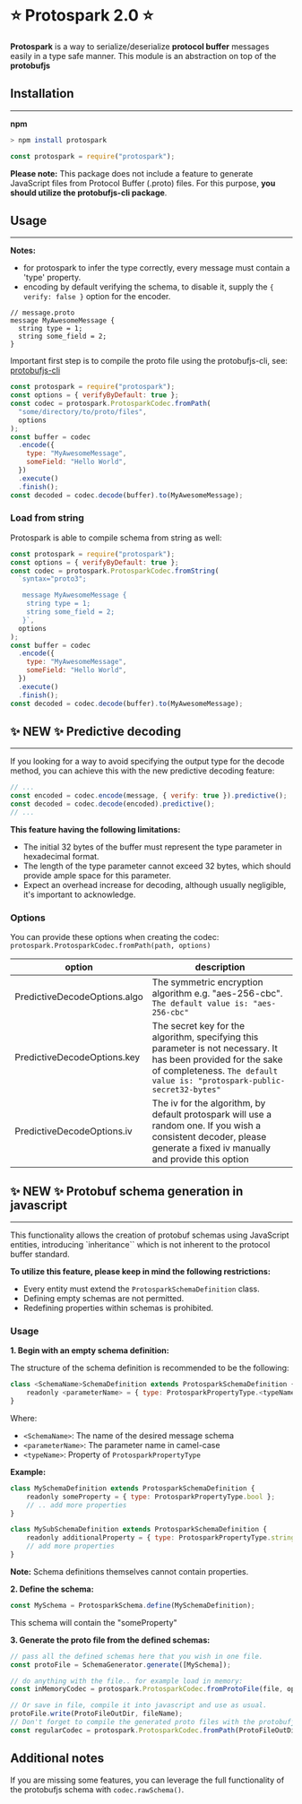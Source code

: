 # ⭐ Protospark 2.0 ⭐

**Protospark** is a way to serialize/deserialize **protocol buffer** messages easily in a type safe manner.
This module is an abstraction on top of the **protobufjs**

## Installation

---

**npm**

```bash
> npm install protospark
```

```javascript
const protospark = require("protospark");
```

**Please note:** This package does not include a feature to generate JavaScript files from Protocol Buffer (.proto) files. For this purpose, **you should utilize the protobufjs-cli package**.

## Usage

---

**Notes:**

- for protospark to infer the type correctly, every message must contain a 'type' property.
- encoding by default verifying the schema, to disable it, supply the `{ verify: false }` option for the encoder.

```
// message.proto
message MyAwesomeMessage {
  string type = 1;
  string some_field = 2;
}
```

Important first step is to compile the proto file using the protobufjs-cli, see:
[protobufjs-cli](https://www.npmjs.com/package/protobufjs)

```javascript
const protospark = require("protospark");
const options = { verifyByDefault: true };
const codec = protospark.ProtosparkCodec.fromPath(
  "some/directory/to/proto/files",
  options
);
const buffer = codec
  .encode({
    type: "MyAwesomeMessage",
    someField: "Hello World",
  })
  .execute()
  .finish();
const decoded = codec.decode(buffer).to(MyAwesomeMessage);
```

### Load from string

Protospark is able to compile schema from string as well:

```javascript
const protospark = require("protospark");
const options = { verifyByDefault: true };
const codec = protospark.ProtosparkCodec.fromString(
  `syntax="proto3";

   message MyAwesomeMessage {
    string type = 1;
    string some_field = 2;
   }`,
  options
);
const buffer = codec
  .encode({
    type: "MyAwesomeMessage",
    someField: "Hello World",
  })
  .execute()
  .finish();
const decoded = codec.decode(buffer).to(MyAwesomeMessage);
```

## ✨ NEW ✨ Predictive decoding

---

If you looking for a way to avoid specifying the output type for the decode method, you can achieve this with the new predictive decoding feature:

```javascript
// ...
const encoded = codec.encode(message, { verify: true }).predictive();
const decoded = codec.decode(encoded).predictive();
// ...
```

**This feature having the following limitations:**

- The initial 32 bytes of the buffer must represent the type parameter in hexadecimal format.
- The length of the type parameter cannot exceed 32 bytes, which should provide ample space for this parameter.
- Expect an overhead increase for decoding, although usually negligible, it's important to acknowledge.

### Options

You can provide these options when creating the codec: `protospark.ProtosparkCodec.fromPath(path, options)`

| option                       | description                                                                                                                                                                                 |
| ---------------------------- | ------------------------------------------------------------------------------------------------------------------------------------------------------------------------------------------- |
| PredictiveDecodeOptions.algo | The symmetric encryption algorithm e.g. "aes-256-cbc". `The default value is: "aes-256-cbc"`                                                                                                |
| PredictiveDecodeOptions.key  | The secret key for the algorithm, specifying this parameter is not necessary. It has been provided for the sake of completeness. `The default value is: "protospark-public-secret32-bytes"` |
| PredictiveDecodeOptions.iv   | The iv for the algorithm, by default protospark will use a random one. If you wish a consistent decoder, please generate a fixed iv manually and provide this option                        |

## ✨ NEW ✨ Protobuf schema generation in javascript

---

This functionality allows the creation of protobuf schemas using JavaScript entities, introducing `inheritance`` which is not inherent to the protocol buffer standard.

**To utilize this feature, please keep in mind the following restrictions:**

- Every entity must extend the `ProtosparkSchemaDefinition` class.
- Defining empty schemas are not permitted.
- Redefining properties within schemas is prohibited.

### Usage

**1. Begin with an empty schema definition:**

The structure of the schema definition is recommended to be the following:

```javascript
class <SchemaName>SchemaDefinition extends ProtosparkSchemaDefinition {
    readonly <parameterName> = { type: ProtosparkPropertyType.<typeName> }
}
```

Where:

- `<SchemaName>`: The name of the desired message schema
- `<parameterName>`: The parameter name in camel-case
- `<typeName>`: Property of `ProtosparkPropertyType`

**Example:**

```javascript
class MySchemaDefinition extends ProtosparkSchemaDefinition {
    readonly someProperty = { type: ProtosparkPropertyType.bool };
    // .. add more properties
}

class MySubSchemaDefinition extends ProtosparkSchemaDefinition {
    readonly additionalProperty = { type: ProtosparkPropertyType.string };
    // add more properties
}
```

**Note:** Schema definitions themselves cannot contain properties.

**2. Define the schema:**

```javascript
const MySchema = ProtosparkSchema.define(MySchemaDefinition);
```

This schema will contain the "someProperty"

**3. Generate the proto file from the defined schemas:**

```javascript
// pass all the defined schemas here that you wish in one file.
const protoFile = SchemaGenerator.generate([MySchema]);

// do anything with the file.. for example load in memory:
const inMemoryCodec = protospark.ProtosparkCodec.fromProtoFile(file, options);

// Or save in file, compile it into javascript and use as usual.
protoFile.write(ProtoFileOutDir, fileName);
// Don't forget to compile the generated proto files with the protobufjs-cli
const regularCodec = protospark.ProtosparkCodec.fromPath(ProtoFileOutDir);
```

## Additional notes

If you are missing some features, you can leverage the full functionality of the protobufjs schema with `codec.rawSchema()`.
